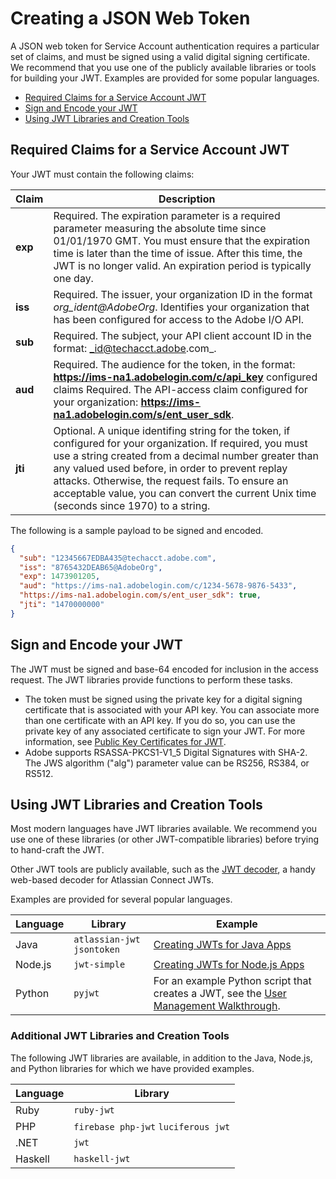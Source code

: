 # Creating a JSON Web Token

A JSON web token for Service Account authentication requires a particular set of claims, and must be signed using a valid digital signing certificate. We recommend that you use one of the publicly available libraries or tools for building your JWT. Examples are provided for some popular languages.

- [Required Claims for a Service Account JWT](https://www.adobe.io/apis/cloudplatform/console/authentication/jwt_workflow.html#build)
- [Sign and Encode your JWT](https://www.adobe.io/apis/cloudplatform/console/authentication/jwt_workflow.html#sign)
- [Using JWT Libraries and Creation Tools](https://www.adobe.io/apis/cloudplatform/console/authentication/jwt_workflow.html#examples)

<a id="build"></a>

## Required Claims for a Service Account JWT

Your JWT must contain the following claims:

| Claim   | Description                                                                                                                                                                                                                                                                                                                                                             |
| ------- | ----------------------------------------------------------------------------------------------------------------------------------------------------------------------------------------------------------------------------------------------------------------------------------------------------------------------------------------------------------------------- |
| **exp** | Required. The expiration parameter is a required parameter measuring the absolute time since 01/01/1970 GMT. You must ensure that the expiration time is later than the time of issue. After this time, the JWT is no longer valid. An expiration period is typically one day.                                                                                          |
| **iss** | Required. The issuer, your organization ID in the format _org_ident@AdobeOrg_. Identifies your organization that has been configured for access to the Adobe I/O API.                                                                                                                                                                                                   |
| **sub** | Required. The subject, your API client account ID in the format: _id@techacct.adobe.com_.                                                                                                                                                                                                                                                                               |
| **aud** | Required. The audience for the token, in the format: **https://ims-na1.adobelogin.com/c/api_key** configured claims Required. The API-access claim configured for your organization: **https://ims-na1.adobelogin.com/s/ent_user_sdk**.                                                                                                                                 |
| **jti** | Optional. A unique identifing string for the token, if configured for your organization. If required, you must use a string created from a decimal number greater than any valued used before, in order to prevent replay attacks. Otherwise, the request fails. To ensure an acceptable value, you can convert the current Unix time (seconds since 1970) to a string. |

The following is a sample payload to be signed and encoded.

```json
{
  "sub": "12345667EDBA435@techacct.adobe.com",
  "iss": "8765432DEAB65@AdobeOrg",
  "exp": 1473901205,
  "aud": "https://ims-na1.adobelogin.com/c/1234-5678-9876-5433",
  "https://ims-na1.adobelogin.com/s/ent_user_sdk": true,
  "jti": "1470000000"
}
```

<a id="sign"></a>

## Sign and Encode your JWT

The JWT must be signed and base-64 encoded for inclusion in the access request. The JWT libraries provide functions to perform these tasks.

- The token must be signed using the private key for a digital signing certificate that is associated with your API key. You can associate more than one certificate with an API key. If you do so, you can use the private key of any associated certificate to sign your JWT. For more information, see [Public Key Certificates for JWT](https://www.adobe.io/apis/cloudplatform/console/authentication/createcert.html).
- Adobe supports RSASSA-PKCS1-V1_5 Digital Signatures with SHA-2. The JWS algorithm ("alg") parameter value can be RS256, RS384, or RS512.

<a id="examples"></a>

## Using JWT Libraries and Creation Tools

Most modern languages have JWT libraries available. We recommend you use one of these libraries (or other JWT-compatible libraries) before trying to hand-craft the JWT.

Other JWT tools are publicly available, such as the [JWT decoder](http://jwt-decoder.herokuapp.com/jwt/decode), a handy web-based decoder for Atlassian Connect JWTs.

Examples are provided for several popular languages.

| Language | Library                     | Example                                                                                                                                                           |
| -------- | --------------------------- | ----------------------------------------------------------------------------------------------------------------------------------------------------------------- |
| Java     | `atlassian-jwt` `jsontoken` | [Creating JWTs for Java Apps](https://www.adobe.io/apis/cloudplatform/console/authentication/createjwt/jwt_java.html)                                             |
| Node.js  | `jwt-simple`                | [Creating JWTs for Node.js Apps](https://www.adobe.io/apis/cloudplatform/console/authentication/createjwt/jwt_nodeJS.html)                                        |
| Python   | `pyjwt`                     | For an example Python script that creates a JWT, see the [User Management Walkthrough](https://www.adobe.io/apis/cloudplatform/usermanagement/docs/samples.html). |

### Additional JWT Libraries and Creation Tools

The following JWT libraries are available, in addition to the Java, Node.js, and Python libraries for which we have provided examples.

| Language | Library                             |
| -------- | ----------------------------------- |
| Ruby     | `ruby-jwt`                          |
| PHP      | `firebase php-jwt` `luciferous jwt` |
| .NET     | `jwt`                               |
| Haskell  | `haskell-jwt`                       |
